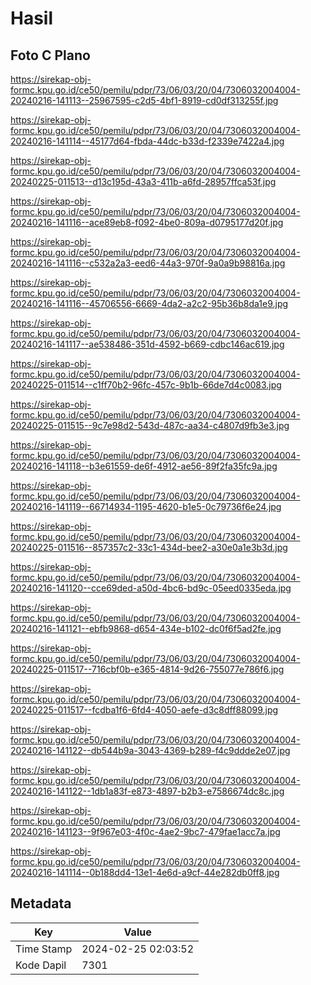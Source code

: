# Hasil

## Foto C Plano

https://sirekap-obj-formc.kpu.go.id/ce50/pemilu/pdpr/73/06/03/20/04/7306032004004-20240216-141113--25967595-c2d5-4bf1-8919-cd0df313255f.jpg

https://sirekap-obj-formc.kpu.go.id/ce50/pemilu/pdpr/73/06/03/20/04/7306032004004-20240216-141114--45177d64-fbda-44dc-b33d-f2339e7422a4.jpg

https://sirekap-obj-formc.kpu.go.id/ce50/pemilu/pdpr/73/06/03/20/04/7306032004004-20240225-011513--d13c195d-43a3-411b-a6fd-28957ffca53f.jpg

https://sirekap-obj-formc.kpu.go.id/ce50/pemilu/pdpr/73/06/03/20/04/7306032004004-20240216-141116--ace89eb8-f092-4be0-809a-d0795177d20f.jpg

https://sirekap-obj-formc.kpu.go.id/ce50/pemilu/pdpr/73/06/03/20/04/7306032004004-20240216-141116--c532a2a3-eed6-44a3-970f-9a0a9b98816a.jpg

https://sirekap-obj-formc.kpu.go.id/ce50/pemilu/pdpr/73/06/03/20/04/7306032004004-20240216-141116--45706556-6669-4da2-a2c2-95b36b8da1e9.jpg

https://sirekap-obj-formc.kpu.go.id/ce50/pemilu/pdpr/73/06/03/20/04/7306032004004-20240216-141117--ae538486-351d-4592-b669-cdbc146ac619.jpg

https://sirekap-obj-formc.kpu.go.id/ce50/pemilu/pdpr/73/06/03/20/04/7306032004004-20240225-011514--c1ff70b2-96fc-457c-9b1b-66de7d4c0083.jpg

https://sirekap-obj-formc.kpu.go.id/ce50/pemilu/pdpr/73/06/03/20/04/7306032004004-20240225-011515--9c7e98d2-543d-487c-aa34-c4807d9fb3e3.jpg

https://sirekap-obj-formc.kpu.go.id/ce50/pemilu/pdpr/73/06/03/20/04/7306032004004-20240216-141118--b3e61559-de6f-4912-ae56-89f2fa35fc9a.jpg

https://sirekap-obj-formc.kpu.go.id/ce50/pemilu/pdpr/73/06/03/20/04/7306032004004-20240216-141119--66714934-1195-4620-b1e5-0c79736f6e24.jpg

https://sirekap-obj-formc.kpu.go.id/ce50/pemilu/pdpr/73/06/03/20/04/7306032004004-20240225-011516--857357c2-33c1-434d-bee2-a30e0a1e3b3d.jpg

https://sirekap-obj-formc.kpu.go.id/ce50/pemilu/pdpr/73/06/03/20/04/7306032004004-20240216-141120--cce69ded-a50d-4bc6-bd9c-05eed0335eda.jpg

https://sirekap-obj-formc.kpu.go.id/ce50/pemilu/pdpr/73/06/03/20/04/7306032004004-20240216-141121--ebfb9868-d654-434e-b102-dc0f6f5ad2fe.jpg

https://sirekap-obj-formc.kpu.go.id/ce50/pemilu/pdpr/73/06/03/20/04/7306032004004-20240225-011517--716cbf0b-e365-4814-9d26-755077e786f6.jpg

https://sirekap-obj-formc.kpu.go.id/ce50/pemilu/pdpr/73/06/03/20/04/7306032004004-20240225-011517--fcdba1f6-6fd4-4050-aefe-d3c8dff88099.jpg

https://sirekap-obj-formc.kpu.go.id/ce50/pemilu/pdpr/73/06/03/20/04/7306032004004-20240216-141122--db544b9a-3043-4369-b289-f4c9ddde2e07.jpg

https://sirekap-obj-formc.kpu.go.id/ce50/pemilu/pdpr/73/06/03/20/04/7306032004004-20240216-141122--1db1a83f-e873-4897-b2b3-e7586674dc8c.jpg

https://sirekap-obj-formc.kpu.go.id/ce50/pemilu/pdpr/73/06/03/20/04/7306032004004-20240216-141123--9f967e03-4f0c-4ae2-9bc7-479fae1acc7a.jpg

https://sirekap-obj-formc.kpu.go.id/ce50/pemilu/pdpr/73/06/03/20/04/7306032004004-20240216-141114--0b188dd4-13e1-4e6d-a9cf-44e282db0ff8.jpg


## Metadata

| Key        | Value               |
| ---------- | ------------------- |
| Time Stamp | 2024-02-25 02:03:52 |
| Kode Dapil | 7301                |



